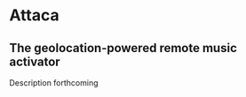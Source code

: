 Attaca
======

The geolocation-powered remote music activator
----------------------------------------------

Description forthcoming
